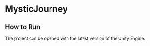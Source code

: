 # MysticJourney
## How to Run
The project can be opened with the latest version of the Unity Engine. 
